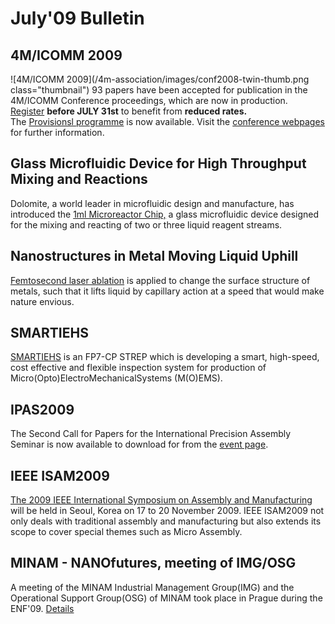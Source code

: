 # July'09 Bulletin

<!--break-->
## 4M/ICOMM 2009


![4M/ICOMM 2009](/4m-association/images/conf2008-twin-thumb.png class="thumbnail")
93 papers have been accepted for publication in the 4M/ICOMM Conference proceedings, which are now in production.  
[Register](/conference/2009/Registration_and_fees) <b>before JULY 31st</b> to benefit from <b>reduced rates.</b>  
The [Provisionsl programme](/conference/2009/Programme) is now available. Visit the [conference webpages](http://www.4m-association.org/conference/2009 "conference webpages") for further information.  

## Glass Microfluidic Device for High Throughput Mixing and Reactions

Dolomite, a world leader in microfluidic design and manufacture, has introduced the [1ml Microreactor Chip,](/content/Glass-Microfluidic-Device-High-Throughput-Mixing-and-Reactions) a glass microfluidic device designed for the mixing and reacting of two or three liquid reagent streams.  

## Nanostructures in Metal Moving Liquid Uphill

[Femtosecond laser ablation](/content/Nanostructures-Metal-Moving-Liquid-Uphill) is applied to change the surface structure of metals, such that it lifts liquid by capillary action at a speed that would make nature envious.  

## SMARTIEHS

[SMARTIEHS](/content/SMARTIEHS) is an FP7-CP STREP which is developing a smart, high-speed, cost effective and flexible inspection system for production of Micro(Opto)ElectroMechanicalSystems (M(O)EMS).

## IPAS2009

The Second Call for Papers for the International Precision Assembly Seminar is now available to download for from the [event page](/event/IPAS-2010).  
 
## IEEE ISAM2009

[The 2009 IEEE International Symposium on Assembly and Manufacturing](/event/IEEE-ISAM2009) will be held in Seoul, Korea on 17 to 20 November 2009. IEEE ISAM2009 not only deals with traditional assembly and manufacturing but also extends its scope to cover special themes such as Micro Assembly.

## MINAM - NANOfutures, meeting of IMG/OSG

A meeting of the MINAM Industrial Management Group(IMG) and the Operational Support Group(OSG) of MINAM took place in Prague during the ENF'09. [Details](/content/MINAM-Nanofutures-meeting-IMGOSG-Prague)